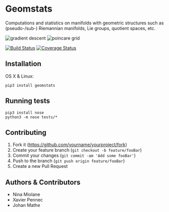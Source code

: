 # Geomstats

Computations and statistics on manifolds with geometric structures such as (pseudo-/sub-) Riemannian manifolds, Lie groups, quotient spaces, etc.

![gradient descent](https://raw.githubusercontent.com/ninamiolane/geomstats/master/examples/pngs/gradient_descent.png)
![poincare grid](https://raw.githubusercontent.com/ninamiolane/geomstats/master/examples/pngs/h2_grid.png)

[![Build Status](https://travis-ci.org/ninamiolane/geomstats.svg?branch=master)](https://travis-ci.org/ninamiolane/geomstats)  [![Coverage Status](https://codecov.io/gh/ninamiolane/geomstats/branch/master/graph/badge.svg)](https://codecov.io/gh/ninamiolane/geomstats)

## Installation

OS X & Linux:

```
pip3 install geomstats
```

## Running tests

```
pip3 install nose
python3 -m nose tests/*
```

## Contributing

1. Fork it (<https://github.com/yourname/yourproject/fork>)
2. Create your feature branch (`git checkout -b feature/fooBar`)
3. Commit your changes (`git commit -am 'Add some fooBar'`)
4. Push to the branch (`git push origin feature/fooBar`)
5. Create a new Pull Request

## Authors & Contributors

* Nina Miolane
* Xavier Pennec
* Johan Mathe
